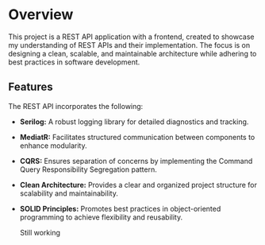 # Overview
This project is a REST API application with a frontend, created to showcase my understanding of REST APIs and their implementation. The focus is on designing a clean, scalable, and maintainable architecture while adhering to best practices in software development.

## Features
The REST API incorporates the following:

- **Serilog:** A robust logging library for detailed diagnostics and tracking.

- **MediatR:** Facilitates structured communication between components to enhance modularity.

- **CQRS:** Ensures separation of concerns by implementing the Command Query Responsibility Segregation pattern.

- **Clean Architecture:** Provides a clear and organized project structure for scalability and maintainability.

- **SOLID Principles:** Promotes best practices in object-oriented programming to achieve flexibility and reusability.

  Still working
